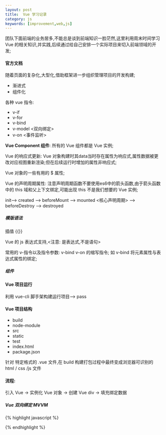 ```yaml
---
layout: post
title:  Vue 学习记录
category: js
keywords: [improvement,web,js]
---
```


团队下面前端的业务居多,不能总是谈到前端知识一脸茫然,这里利用周末时间学习 Vue 的相关知识,并实践,后续通过给自己安排一个实际项目来切入前端领域的开发;  

#### 官方文档

随着页面的复杂化,大型化,借助框架进一步组织管理项目的开发构建;

* 渐进式  
* 组件化  

各种 vue 指令:  

* v-if     
* v-for
* v-bind   
* v-model <双向绑定>   
* v-on <事件监听>      

**Vue Component 组件**: 所有的 Vue 组件都是 Vue 实例;  

Vue 的响应式更新: Vue 对象构建时其data当时存在属性为响应式,属性数据被更改对应视图重新渲染;但在后续运行时增加的属性非响应式;

Vue 对象的一些有用的 $ 属性;

Vue 的声明周期属性: 注意声明周期函数不要使用es6中的箭头函数,由于箭头函数中的 this 域和父上下文绑定,可能出现 this 不是我们想要的 Vue 实例;

init--> created --> beforeMount --> mounted <核心声明周期> --> beforeDestroy --> destroyed  

##### 模版语法

插值 {{}}

Vue 的 js 表达式支持,<注意: 是表达式,不是语句>

常用的 v-指令以及指令参数: v-bind  v-on 的缩写指令; 如 v-bind 将元素属性与表达式属性的绑定;

##### 组件 




#### Vue 项目运行

利用 vue-cli 脚手架构建运行项目--> pass  

#### Vue 项目结构

* build           
* node-module            
* src               
* static             
* test             
* index.html           
* package.json          

针对 特定格式的 .vue 文件,在 build 构建打包过程中最终变成浏览器可识别的 html / css /js 文件

#### 流程: 

引入 Vue -> 实例化 Vue 对象 -> 创建 Vue div -> 填充绑定数据       

##### Vue 双向绑定 MVVM  

{% highlight javascript %} 




{% endhighlight %}

